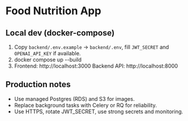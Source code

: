 # Food Nutrition App

## Local dev (docker-compose)
1. Copy `backend/.env.example` -> `backend/.env`, fill `JWT_SECRET` and `OPENAI_API_KEY` if available.
2. docker compose up --build
3. Frontend: http://localhost:3000  Backend API: http://localhost:8000

## Production notes
- Use managed Postgres (RDS) and S3 for images.
- Replace background tasks with Celery or RQ for reliability.
- Use HTTPS, rotate JWT_SECRET, use strong secrets and monitoring.

